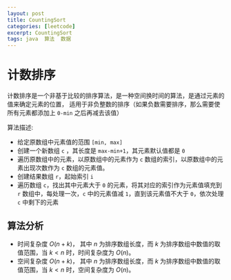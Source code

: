 ```yaml
---
layout: post
title: CountingSort
categories: [leetcode]
excerpt: CountingSort
tags: java  算法  数据  
---
```

# 计数排序

计数排序是一个非基于比较的排序算法，是一种空间换时间的算法，是通过元素的值来确定元素的位置， 适用于非负整数的排序（如果负数需要排序，那么需要使所有元素都添加上 `0-min` 之后再减去该值）

算法描述:

-   给定原数组中元素值的范围 `[min, max]`
-   创建一个新数组 `c` ，其长度是 `max-min+1`，其元素默认值都是 `0`
-   遍历原数组中的元素，以原数组中的元素作为 `c` 数组的索引，以原数组中的元素出现次数作为 `c` 数组的元素值。
-   创建结果数组 `r`，起始索引 `i`
-   遍历数组 `c`，找出其中元素大于 `0` 的元素，将其对应的索引作为元素值填充到 `r` 数组中，每处理一次，`c` 中的元素值减 `1`，直到该元素值不大于 `0`，依次处理 `c` 中剩下的元素

## 算法分析

-   时间复杂度 $O(n+k)$， 其中 $n$ 为排序数组长度，而 $k$ 为排序数组中数值的取值范围，当 $k\lt n$ 时，时间复杂度为 $O(n)$。
-   空间复杂度 $O(n+k)$， 其中 $n$ 为排序数组长度，而 $k$ 为排序数组中数值的取值范围，当 $k\lt n$ 时，空间复杂度为 $O(n)$。
